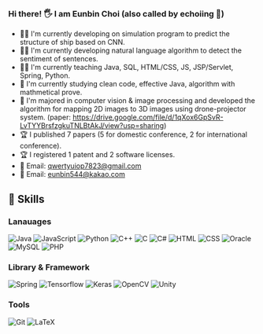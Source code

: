 ### Hi there! 🖐 I am Eunbin Choi (also called by echoiing 💛) 
- 👨‍💻 I'm currently developing on simulation program to predict the structure of ship based on CNN.
- 👨‍💻 I'm currently developing natural language algorithm to detect the sentiment of sentences.
- 👨‍🏫 I'm currently teaching Java, SQL, HTML/CSS, JS, JSP/Servlet, Spring, Python.
- 📗 I'm currently studying clean code, effective Java, algorithm with mathmetical prove.
- 🥈 I'm majored in computer vision & image processing and developed the algorithm for mapping 2D images to 3D images using drone-projector system. (paper: https://drive.google.com/file/d/1qXox6GpSvR-LvTYYBrsfzgkuTNLBtAkJ/view?usp=sharing) 
- 🏆 I published 7 papers (5 for domestic conference, 2 for international conference).
- 🏆 I registered 1 patent and 2 software licenses. 
- 💬 Email: qwertyuiop7823@gmail.com
- 💬 Email: eunbin544@kakao.com

## 💪 Skills 
### Lanauages
<img alt="Java" src="https://img.shields.io/badge/Java-007396?style=flat-square&logo=Java&logoColor=white"/> <img alt="JavaScript" src="https://img.shields.io/badge/JavaScript-F7DF1E?style=flat-square&logo=JavaScript&logoColor=black"/> <img alt="Python" src="https://img.shields.io/badge/Python-3776AB?style=flat-square&logo=Python&logoColor=white"/> <img alt="C++" src ="https://img.shields.io/badge/C++-00599C?&style=flat-square&logo=C%2B%2B&logoColor=white"/> <img alt="C" src ="https://img.shields.io/badge/C-A8B9CC?&style=flat-square&logo=C&logoColor=black"/> <img alt="C#" src ="https://img.shields.io/badge/C%23-000000?&style=flat-square&logo=Csharp&logoColor=white"/> <img alt="HTML" src ="https://img.shields.io/badge/HTML5-E34F26?&style=flat-square&logo=HTML5&logoColor=white"/> <img alt="CSS" src ="https://img.shields.io/badge/CSS3-1572B6?&style=flat-square&logo=CSS3&logoColor=white"/> <img alt="Oracle" src ="https://img.shields.io/badge/Oracle-F80000?&style=flat-square&logo=Oracle&logoColor=white"/> <img alt="MySQL" src ="https://img.shields.io/badge/MySQL-4479A1?&style=flat-square&logo=MySQL&logoColor=white"/> <img alt="PHP" src ="https://img.shields.io/badge/PHP-777BB4?&style=flat-square&logo=PHP&logoColor=white"/>

### Library & Framework
<img alt="Spring" src="https://img.shields.io/badge/Spring-6DB33F?style=flat-square&logo=Spring&logoColor=white"/> <img alt="Tensorflow" src="https://img.shields.io/badge/Tensorflow-FF6F00?style=flat-square&logo=Tensorflow&logoColor=white"/> <img alt="Keras" src="https://img.shields.io/badge/Keras-D00000?style=flat-square&logo=Keras&logoColor=white"/> <img alt="OpenCV" src="https://img.shields.io/badge/OpenCV-5C3EE8?style=flat-square&logo=OpenCV&logoColor=white"/> <img alt="Unity" src="https://img.shields.io/badge/Unity-000000?style=flat-square&logo=Unity&logoColor=white"/>

### Tools
<img alt="Git" src="https://img.shields.io/badge/Git-F05032?style=flat-square&logo=Git&logoColor=white"/> <img alt="LaTeX" src="https://img.shields.io/badge/LaTeX-008080?style=flat-square&logo=LaTeX&logoColor=white"/>




<!--
**EunBinChoi/EunBinChoi** is a ✨ _special_ ✨ repository because its `README.md` (this file) appears on your GitHub profile.

Here are some ideas to get you started:

- 🔭 I’m currently working on ...
- 🌱 I’m currently learning ...
- 👯 I’m looking to collaborate on ...
- 🤔 I’m looking for help with ...
- 💬 Ask me about ...
- 📫 How to reach me: ...
- 😄 Pronouns: ...
- ⚡ Fun fact: ...


-->

